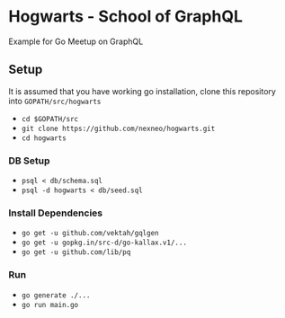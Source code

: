 # Hogwarts - School of GraphQL
Example for Go Meetup on GraphQL

## Setup

It is assumed that you have working go installation, clone this repository into `GOPATH/src/hogwarts`
- `cd $GOPATH/src`
- `git clone https://github.com/nexneo/hogwarts.git`
- `cd hogwarts`

### DB Setup

- `psql < db/schema.sql`
- `psql -d hogwarts < db/seed.sql`

### Install Dependencies

- `go get -u github.com/vektah/gqlgen`
- `go get -u gopkg.in/src-d/go-kallax.v1/...`
- `go get -u github.com/lib/pq`

### Run

- `go generate ./...`
- `go run main.go`
